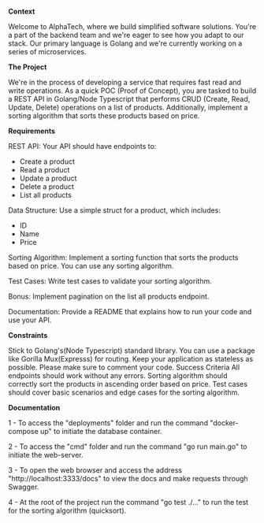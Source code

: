 
**Context**

Welcome to AlphaTech, where we build simplified software solutions. You're a part of the backend team and we're eager to see how you adapt to our stack. Our primary language is Golang and we're currently working on a series of microservices.

**The Project**

We're in the process of developing a service that requires fast read and write operations. As a quick POC (Proof of Concept), you are tasked to build a REST API in Golang/Node Typescript that performs CRUD (Create, Read, Update, Delete) operations on a list of products. Additionally, implement a sorting algorithm that sorts these products based on price.

**Requirements**

REST API: Your API should have endpoints to:

- Create a product
- Read a product
- Update a product
- Delete a product
- List all products

Data Structure: Use a simple struct for a product, which includes:

- ID
- Name
- Price

Sorting Algorithm: Implement a sorting function that sorts the products based on price. You can use any sorting algorithm.

Test Cases: Write test cases to validate your sorting algorithm.

Bonus: Implement pagination on the list all products endpoint.

Documentation: Provide a README that explains how to run your code and use your API.

**Constraints**

Stick to Golang's(Node Typescript) standard library. You can use a package like Gorilla Mux(Expresss) for routing.
Keep your application as stateless as possible.
Please make sure to comment your code.
Success Criteria
All endpoints should work without any errors.
Sorting algorithm should correctly sort the products in ascending order based on price.
Test cases should cover basic scenarios and edge cases for the sorting algorithm.


**Documentation**

1 - To access the "deployments" folder and run the command "docker-compose up" to initiate the database container.

2 - To access the "cmd" folder and run the command "go run main.go" to initiate the web-server.

3 - To open the web browser and access the address "http://localhost:3333/docs" to view the docs and make requests through Swagger.

4 - At the root of the project run the command "go test ./..." to run the test for the sorting algorithm (quicksort).
